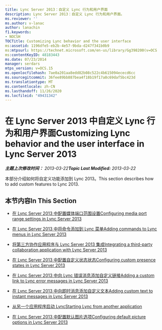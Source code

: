 ```yaml
---
title: Lync Server 2013：自定义 Lync 行为和用户界面
description: Lync Server 2013：自定义 Lync 行为和用户界面。
ms.reviewer: ''
ms.author: v-lanac
author: lanachin
f1.keywords:
- NOCSH
TOCTitle: Customizing Lync behavior and the user interface
ms:assetid: 1196dfe5-eb2b-4e57-9bda-d247f341b0b9
ms:mtpsurl: https://technet.microsoft.com/en-us/library/Gg398200(v=OCS.15)
ms:contentKeyID: 48183443
ms.date: 07/23/2014
manager: serdars
mtps_version: v=OCS.15
ms.openlocfilehash: 7ae0a201aa8edd82b08c522c4b615094ececd6cc
ms.sourcegitcommit: 36fee89bb887bea4f18b19f17a8c69daf5bc423d
ms.translationtype: MT
ms.contentlocale: zh-CN
ms.lasthandoff: 11/26/2020
ms.locfileid: "49431342"
---
```

# <a name="customizing-lync-behavior-and-the-user-interface-in-lync-server-2013"></a><span data-ttu-id="f526b-103">在 Lync Server 2013 中自定义 Lync 行为和用户界面</span><span class="sxs-lookup"><span data-stu-id="f526b-103">Customizing Lync behavior and the user interface in Lync Server 2013</span></span>

<div data-xmlns="http://www.w3.org/1999/xhtml">

<div class="topic" data-xmlns="http://www.w3.org/1999/xhtml" data-msxsl="urn:schemas-microsoft-com:xslt" data-cs="https://msdn.microsoft.com/">

<div data-asp="https://msdn2.microsoft.com/asp">



</div>

<div id="mainSection">

<div id="mainBody"><span data-ttu-id="f526b-104">

<span> </span></span><span class="sxs-lookup"><span data-stu-id="f526b-104">

<span> </span></span></span>

<span data-ttu-id="f526b-105">_**主题上次修改时间：** 2013-03-22_</span><span class="sxs-lookup"><span data-stu-id="f526b-105">_**Topic Last Modified:** 2013-03-22_</span></span>

<span data-ttu-id="f526b-106">本部分介绍如何将自定义功能添加到 Lync 2013。</span><span class="sxs-lookup"><span data-stu-id="f526b-106">This section describes how to add custom features to Lync 2013.</span></span>

<div>

## <a name="in-this-section"></a><span data-ttu-id="f526b-107">本节内容</span><span class="sxs-lookup"><span data-stu-id="f526b-107">In This Section</span></span>

  - [<span data-ttu-id="f526b-108">在 Lync Server 2013 中配置媒体端口范围设置</span><span class="sxs-lookup"><span data-stu-id="f526b-108">Configuring media port range settings in Lync Server 2013</span></span>](lync-server-2013-configuring-media-port-range-settings.md)

  - [<span data-ttu-id="f526b-109">在 Lync Server 2013 中将命令添加到 Lync 菜单</span><span class="sxs-lookup"><span data-stu-id="f526b-109">Adding commands to Lync menus in Lync Server 2013</span></span>](lync-server-2013-adding-commands-to-lync-menus.md)

  - [<span data-ttu-id="f526b-110">将第三方协作应用程序与 Lync Server 2013 集成</span><span class="sxs-lookup"><span data-stu-id="f526b-110">Integrating a third-party collaboration application with Lync Server 2013</span></span>](lync-server-2013-integrating-a-third-party-collaboration-application-with-lync.md)

  - [<span data-ttu-id="f526b-111">在 Lync Server 2013 中配置自定义状态状态</span><span class="sxs-lookup"><span data-stu-id="f526b-111">Configuring custom presence states in Lync Server 2013</span></span>](lync-server-2013-configuring-custom-presence-states.md)

  - [<span data-ttu-id="f526b-112">在 Lync Server 2013 中向 Lync 错误消息添加自定义链接</span><span class="sxs-lookup"><span data-stu-id="f526b-112">Adding a custom link to Lync error messages in Lync Server 2013</span></span>](lync-server-2013-adding-a-custom-link-to-lync-error-messages.md)

  - [<span data-ttu-id="f526b-113">在 Lync Server 2013 中向即时消息添加自定义文本</span><span class="sxs-lookup"><span data-stu-id="f526b-113">Adding custom text to instant messages in Lync Server 2013</span></span>](lync-server-2013-adding-custom-text-to-instant-messages.md)

  - [<span data-ttu-id="f526b-114">从另一个应用程序启动 Lync</span><span class="sxs-lookup"><span data-stu-id="f526b-114">Starting Lync from another application</span></span>](lync-server-2013-starting-lync-from-another-application.md)

  - [<span data-ttu-id="f526b-115">在 Lync Server 2013 中配置默认图片选项</span><span class="sxs-lookup"><span data-stu-id="f526b-115">Configuring default picture options in Lync Server 2013</span></span>](lync-server-2013-configuring-default-picture-options.md)

<span data-ttu-id="f526b-116"></div>

</div>

<span> </span>

</div>

</div>

</span><span class="sxs-lookup"><span data-stu-id="f526b-116"></div>

</div>

<span> </span>

</div>

</div>

</span></span></div>

